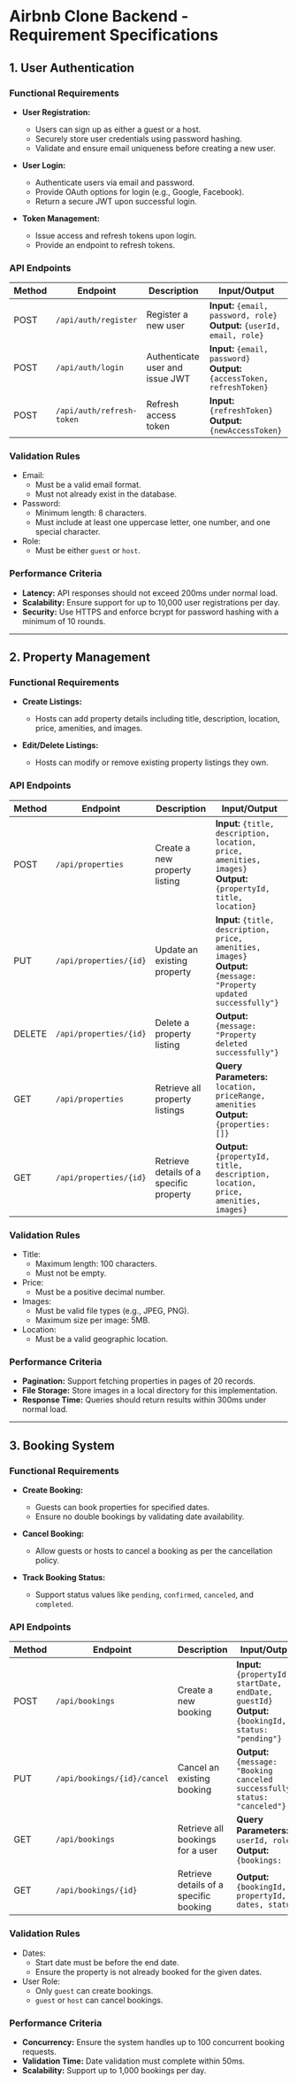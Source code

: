 # Airbnb Clone Backend - Requirement Specifications

## 1. **User Authentication**

### **Functional Requirements**
- **User Registration:**
  - Users can sign up as either a guest or a host.
  - Securely store user credentials using password hashing.
  - Validate and ensure email uniqueness before creating a new user.

- **User Login:**
  - Authenticate users via email and password.
  - Provide OAuth options for login (e.g., Google, Facebook).
  - Return a secure JWT upon successful login.

- **Token Management:**
  - Issue access and refresh tokens upon login.
  - Provide an endpoint to refresh tokens.

### **API Endpoints**
| Method | Endpoint                  | Description                        | Input/Output                        |
|--------|---------------------------|------------------------------------|-------------------------------------|
| POST   | `/api/auth/register`      | Register a new user               | **Input:** `{email, password, role}`<br>**Output:** `{userId, email, role}` |
| POST   | `/api/auth/login`         | Authenticate user and issue JWT   | **Input:** `{email, password}`<br>**Output:** `{accessToken, refreshToken}` |
| POST   | `/api/auth/refresh-token` | Refresh access token              | **Input:** `{refreshToken}`<br>**Output:** `{newAccessToken}` |

### **Validation Rules**
- Email:
  - Must be a valid email format.
  - Must not already exist in the database.
- Password:
  - Minimum length: 8 characters.
  - Must include at least one uppercase letter, one number, and one special character.
- Role:
  - Must be either `guest` or `host`.

### **Performance Criteria**
- **Latency:** API responses should not exceed 200ms under normal load.
- **Scalability:** Ensure support for up to 10,000 user registrations per day.
- **Security:** Use HTTPS and enforce bcrypt for password hashing with a minimum of 10 rounds.

---

## 2. **Property Management**

### **Functional Requirements**
- **Create Listings:**
  - Hosts can add property details including title, description, location, price, amenities, and images.
  
- **Edit/Delete Listings:**
  - Hosts can modify or remove existing property listings they own.

### **API Endpoints**
| Method | Endpoint                      | Description                         | Input/Output                           |
|--------|-------------------------------|-------------------------------------|----------------------------------------|
| POST   | `/api/properties`             | Create a new property listing       | **Input:** `{title, description, location, price, amenities, images}`<br>**Output:** `{propertyId, title, location}` |
| PUT    | `/api/properties/{id}`        | Update an existing property         | **Input:** `{title, description, price, amenities, images}`<br>**Output:** `{message: "Property updated successfully"}` |
| DELETE | `/api/properties/{id}`        | Delete a property listing           | **Output:** `{message: "Property deleted successfully"}` |
| GET    | `/api/properties`             | Retrieve all property listings      | **Query Parameters:** `location, priceRange, amenities`<br>**Output:** `{properties: []}` |
| GET    | `/api/properties/{id}`        | Retrieve details of a specific property | **Output:** `{propertyId, title, description, location, price, amenities, images}` |

### **Validation Rules**
- Title:
  - Maximum length: 100 characters.
  - Must not be empty.
- Price:
  - Must be a positive decimal number.
- Images:
  - Must be valid file types (e.g., JPEG, PNG).
  - Maximum size per image: 5MB.
- Location:
  - Must be a valid geographic location.

### **Performance Criteria**
- **Pagination:** Support fetching properties in pages of 20 records.
- **File Storage:** Store images in a local directory for this implementation.
- **Response Time:** Queries should return results within 300ms under normal load.

---

## 3. **Booking System**

### **Functional Requirements**
- **Create Booking:**
  - Guests can book properties for specified dates.
  - Ensure no double bookings by validating date availability.

- **Cancel Booking:**
  - Allow guests or hosts to cancel a booking as per the cancellation policy.

- **Track Booking Status:**
  - Support status values like `pending`, `confirmed`, `canceled`, and `completed`.

### **API Endpoints**
| Method | Endpoint                  | Description                         | Input/Output                           |
|--------|---------------------------|-------------------------------------|----------------------------------------|
| POST   | `/api/bookings`           | Create a new booking                | **Input:** `{propertyId, startDate, endDate, guestId}`<br>**Output:** `{bookingId, status: "pending"}` |
| PUT    | `/api/bookings/{id}/cancel` | Cancel an existing booking          | **Output:** `{message: "Booking canceled successfully", status: "canceled"}` |
| GET    | `/api/bookings`           | Retrieve all bookings for a user    | **Query Parameters:** `userId, role`<br>**Output:** `{bookings: []}` |
| GET    | `/api/bookings/{id}`      | Retrieve details of a specific booking | **Output:** `{bookingId, propertyId, dates, status}` |

### **Validation Rules**
- Dates:
  - Start date must be before the end date.
  - Ensure the property is not already booked for the given dates.
- User Role:
  - Only `guest` can create bookings.
  - `guest` or `host` can cancel bookings.

### **Performance Criteria**
- **Concurrency:** Ensure the system handles up to 100 concurrent booking requests.
- **Validation Time:** Date validation must complete within 50ms.
- **Scalability:** Support up to 1,000 bookings per day.